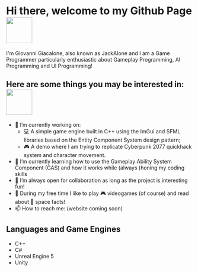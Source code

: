 # Hi there, welcome to my Github Page <img src="https://github.com/JackAlone96/JackAlone96/assets/120993578/44c46333-c7f7-460e-baf5-f87ab7a8475e" width="70" height="70">

I'm Giovanni Giacalone, also known as JackAlone and I am a Game Programmer particularly enthusiastic about Gameplay Programming, AI Programming and UI Programming!

## Here are some things you may be interested in: <img src="https://github.com/JackAlone96/JackAlone96/assets/120993578/bea17971-8ebe-4e17-8d9b-af975fd74f7e" width="70" height="70">

- 🔭 I’m currently working on:
    - :computer: A simple game engine built in C++ using the ImGui and SFML libraries based on the Entity Component System design pattern;
    - :video_game: A demo where I am trying to replicate Cyberpunk 2077 quickhack system and character movement.
- 🌱 I’m currently learning how to use the Gameplay Ability System Component (GAS) and how it works while (always )honing my coding skills 
- 👯 I’m always open for collaboration as long as the project is interesting fun!
- :battery: During my free time I like to play :video_game: videogames (of course) and read about :space_invader: space facts!
- 📫 How to reach me: (website coming soon)

## Languages and Game Engines
- C++
- C#
- Unreal Engine 5
- Unity
